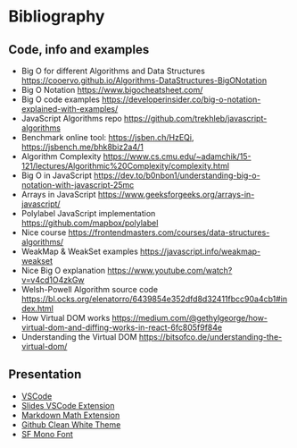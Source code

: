 # Bibliography

## Code, info and examples

* Big O for different Algorithms and Data Structures https://cooervo.github.io/Algorithms-DataStructures-BigONotation
* Big O Notation https://www.bigocheatsheet.com/
* Big O code examples https://developerinsider.co/big-o-notation-explained-with-examples/
* JavaScript Algorithms repo https://github.com/trekhleb/javascript-algorithms
* Benchmark online tool: https://jsben.ch/HzEQi, https://jsbench.me/bhk8biz2a4/1
* Algorithm Complexity https://www.cs.cmu.edu/~adamchik/15-121/lectures/Algorithmic%20Complexity/complexity.html
* Big O in JavaScript https://dev.to/b0nbon1/understanding-big-o-notation-with-javascript-25mc
* Arrays in JavaScript https://www.geeksforgeeks.org/arrays-in-javascript/
* Polylabel JavaScript implementation https://github.com/mapbox/polylabel
* Nice course https://frontendmasters.com/courses/data-structures-algorithms/
* WeakMap & WeakSet examples https://javascript.info/weakmap-weakset
* Nice Big O explanation https://www.youtube.com/watch?v=v4cd1O4zkGw
* Welsh-Powell Algorithm source code https://bl.ocks.org/elenatorro/6439854e352dfd8d32411fbcc90a4cb1#index.html
* How Virtual DOM works https://medium.com/@gethylgeorge/how-virtual-dom-and-diffing-works-in-react-6fc805f9f84e
* Understanding the Virtual DOM https://bitsofco.de/understanding-the-virtual-dom/


## Presentation

* [VSCode](https://code.visualstudio.com/)
* [Slides VSCode Extension](https://marketplace.visualstudio.com/items?itemName=nicoespeon.slides)
* [Markdown Math Extension](https://marketplace.visualstudio.com/items?itemName=goessner.mdmath)
* [Github Clean White Theme](https://marketplace.visualstudio.com/items?itemName=saviorisdead.Theme-GitHubCleanWhite)
* [SF Mono Font](https://github.com/ZulwiyozaPutra/SF-Mono-Font)
